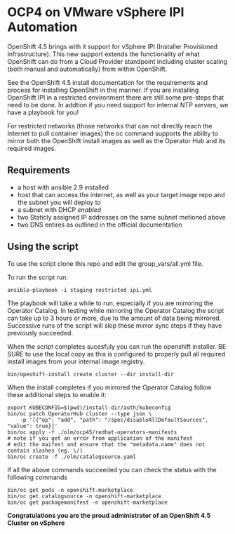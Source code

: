 # OCP4 on VMware vSphere IPI Automation

OpenShift 4.5 brings with it support for vSphere IPI (Installer Provisioned Infrastructure). This new support extends the functionality of what OpenShift can do from a Cloud Provider standpoint including cluster scaling (both manual and automatically) from within OpenShift.

See the OpenShift 4.5 install documentation for the requirements and process for installing OpenShift in this manner. If you are installing OpenShift IPI in a restricted environment there are still some pre-steps that need to be done. In addtion if you need support for internal NTP servers, we have a playbook for you!

For restricted networks (those networks that can not directly reach the Internet to pull container images) the oc command supports the ability to mirror both the OpenShift install images as well as the Operator Hub and its required images.

## Requirements

* a host with ansible 2.9 installed
* host that can access the internet, as well as your target image repo and the subnet you will deploy to
* a subnet with DHCP _enabled_
* two Staticly assigned IP addresses on the same subnet metioned above
* two DNS entires as outlined in the official documentation

## Using the script

To use the script clone this repo and edit the group_vars/all.yml file.

To run the script run:

`ansible-playbook -i staging restricted_ipi.yml`

The playbook will take a while to run, especially if you are mirroring the Operator Catalog. In testing while mirroring the Operator Catalog the script can take up to 3 hours or more, due to the amount of data being mirrored. Successive runs of the script will skip these mirror sync steps if they have previously succeeded.

When the script completes sucesfuly you can run the openshift installer. BE SURE to use the local copy as this is configured to properly pull all required install images from your internal image registry.

`bin/opeshift-install create cluster --dir install-dir`

When the install completes if you mirrored the Operator Catalog follow these additional steps to enable it:

```
export KUBECONFIG=$(pwd)/install-dir/auth/kubeconfig
bin/oc patch OperatorHub cluster --type json \
    -p '[{"op": "add", "path": "/spec/disableAllDefaultSources", "value": true}]'
bin/oc apply -f ./olm/ocp45/redhat-operators-manifests
# note if you get an error from application of the manifest 
# edit the maifest and ensure that the "metadata.name" does not contain slashes (eg. \/)
bin/oc create -f ./olm/catalogsource.yaml
```

If all the above commands succeeded you can check the status with the following commands

```
bin/oc get pods -n openshift-marketplace
bin/oc get catalogsource -n openshift-marketplace
bin/oc get packagemanifest -n openshift-marketplace
```

**Congratulations you are the proud administrator of an OpenShift 4.5 Cluster on vSphere**